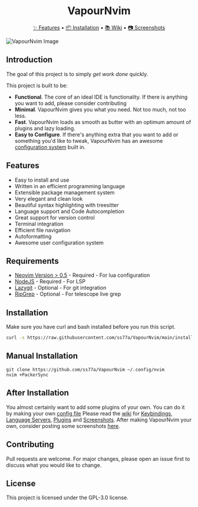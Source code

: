 <div align="center">
  <h1 align="center">VapourNvim</h1> 
	<a href="https://github.com/ss77a/VapourNvim/#features">✨ Features</a>
  <span> • </span>
	<a href="https://github.com/ss77a/VapourNvim/#installation">📦 Installation</a>
  <span> • </span>
	<a href="https://github.com/ss77a/VapourNvim/wiki">📚 Wiki</a>
  <span> • </span>
	<a href="https://github.com/ss77a/VapourNvim/wiki/Screenshots">📷 Screenshots</a>
  <p></p>
</div>


![VapourNvim Image](https://raw.githubusercontent.com/ss77a/VapourNvim/main/assets/screenshot.png)

## Introduction

The goal of this project is to simply *get work done* quickly.

This project is built to be:
* **Functional**. The core of an ideal IDE is functionality. If there is anything you want to add, please consider contributing
* **Minimal**. VapourNvim gives you what you need. Not too much, not too less.
* **Fast**. VapourNvim loads as smooth as butter with an optimum amount of plugins and lazy loading.
* **Easy to Configure**. If there's anything extra that you want to add or something you'd like to tweak, VapourNvim has an awesome [configuration system](https://github.com/ss77a/VapourNvim/wiki/User-Configuration) built in. 

## Features

* Easy to install and use
* Written in an efficient programming language
* Extensible package management system
* Very elegant and clean look
* Beautiful syntax highlighting with treesitter
* Language support and Code Autocompletion
* Great support for version control
* Terminal integration
* Efficient file navigation
* Autoformatting
* Awesome user configuration system


## Requirements

* [Neovim Version > 0.5](https://github.com/neovim/neovim/releases/tag/v0.5.0) - Required - For lua configuration
* [NodeJS](https://nodejs.org) - Required - For LSP
* [Lazygit](https://github.com/jesseduffield/lazygit) - Optional - For git integration
* [RipGrep](https://github.com/BurntSushi/ripgrep) - Optional - For telescope live grep

## Installation

Make sure you have curl and bash installed before you run this script.

```bash
curl -s https://raw.githubusercontent.com/ss77a/VapourNvim/main/install.sh | bash -s
```

## Manual Installation
```
git clone https://github.com/ss77a/VapourNvim ~/.config/nvim
nvim +PackerSync
```

## After Installation
You almost certainly want to add some plugins of your own. You can do it by making your own [config file](https://github.com/ss77a/VapourNvim/wiki/User-Configuration)
Please read the [wiki](https://github.com/ss77a/VapourNvim/wiki) for [Keybindings](https://github.com/ss77a/VapourNvim/wiki/Keybindings), [Language Servers](https://github.com/ss77a/VapourNvim/wiki/Language-Servers), [Plugins](https://github.com/ss77a/VapourNvim/wiki/Plugins) and [Screenshots](https://github.com/ss77a/VapourNvim/wiki/Screenshots).
After making VapourNvim your own, consider posting some screenshots [here](https://github.com/ss77a/VapourNvim/issues/20).

## Contributing

Pull requests are welcome. For major changes, please open an issue first to discuss what you would like to change.

## License

This project is licensed under the GPL-3.0 license.
